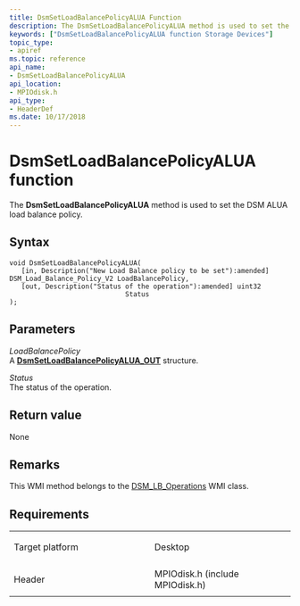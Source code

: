 ```yaml
---
title: DsmSetLoadBalancePolicyALUA Function
description: The DsmSetLoadBalancePolicyALUA method is used to set the DSM ALUA load balance policy.
keywords: ["DsmSetLoadBalancePolicyALUA function Storage Devices"]
topic_type:
- apiref
ms.topic: reference
api_name:
- DsmSetLoadBalancePolicyALUA
api_location:
- MPIOdisk.h
api_type:
- HeaderDef
ms.date: 10/17/2018
---
```


# DsmSetLoadBalancePolicyALUA function


The **DsmSetLoadBalancePolicyALUA** method is used to set the DSM ALUA load balance policy.

## Syntax

```ManagedCPlusPlus
void DsmSetLoadBalancePolicyALUA(
   [in, Description("New Load Balance policy to be set"):amended] DSM_Load_Balance_Policy_V2 LoadBalancePolicy,
   [out, Description("Status of the operation"):amended] uint32                              Status
);
```

## Parameters

*LoadBalancePolicy*   
A [**DsmSetLoadBalancePolicyALUA\_OUT**](/windows-hardware/drivers/ddi/mpiodisk/ns-mpiodisk-_dsmsetloadbalancepolicyalua_out) structure.

*Status*   
The status of the operation.

## Return value

None

## Remarks

This WMI method belongs to the [DSM\_LB\_Operations](dsm-lb-operations-wmi-class.md) WMI class.

## Requirements

<table>
<colgroup>
<col width="50%" />
<col width="50%" />
</colgroup>
<tbody>
<tr class="odd">
<td align="left"><p>Target platform</p></td>
<td align="left">Desktop</td>
</tr>
<tr class="even">
<td align="left"><p>Header</p></td>
<td align="left">MPIOdisk.h (include MPIOdisk.h)</td>
</tr>
</tbody>
</table>

 

